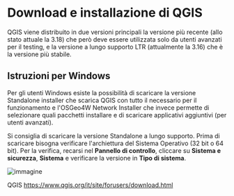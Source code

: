 # Download e installazione di QGIS

QGIS viene distribuito in due versioni principali  la versione più recente (allo stato attuale la 3.18) che però deve essere utilizzata solo da utenti avanzati per il testing, e la versione a lungo supporto LTR (attualmente la 3.16) che è la versione più stabile.

## Istruzioni per Windows

Per gli utenti Windows esiste la possibilità di scaricare la versione Standalone installer che scarica QGIS con tutto il necessario per il funzionamento e l'OSGeo4W Network Installer che invece permette di selezionare quali pacchetti installare e di scaricare applicativi aggiuntivi (per utenti avanzati).

Si consiglia di scaricare la versione Standalone a lungo supporto. Prima di scaricare bisogna verificare l'archiettura del Sistema Operativo (32 bit o 64 bit). Per la verifica, recarsi nel **Pannello di controllo**, cliccare su **Sistema e sicurezza**, **Sistema** e verificare la versione in **Tipo di sistema**.


![immagine](../../images/cover.jpg)


QGIS
https://www.qgis.org/it/site/forusers/download.html